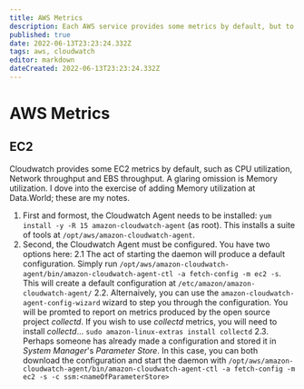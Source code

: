 ```yaml
---
title: AWS Metrics
description: Each AWS service provides some metrics by default, but to get better insight into your EC2 instance, you may need to add additional metrics using the Cloudwatch Agent
published: true
date: 2022-06-13T23:23:24.332Z
tags: aws, cloudwatch
editor: markdown
dateCreated: 2022-06-13T23:23:24.332Z
---
```


# AWS Metrics
## EC2
Cloudwatch provides some EC2 metrics by default, such as CPU utilization, Network throughput and EBS throughput.  A glaring omission is Memory utilization.  I dove into the exercise of adding Memory utilization at Data.World; these are my notes.

1. First and formost, the Cloudwatch Agent needs to be installed: `yum install -y -R 15 amazon-cloudwatch-agent` (as root).  This installs a suite of tools at `/opt/aws/amazon-cloudwatch-agent`.
1. Second, the Cloudwatch Agent must be configured.  You have two options here:
2.1 The act of starting the daemon will produce a default configuration.  Simply run `/opt/aws/amazon-cloudwatch-agent/bin/amazon-cloudwatch-agent-ctl -a fetch-config -m ec2 -s`. This will create a default configuration at `/etc/amazon/amazon-cloudwatch-agent/`
2.2. Alternaively, you can use the `amazon-cloudwatch-agent-config-wizard` wizard to step you through the configuration.  You will be promted to report on metrics produced by the open source project *collectd*.  If you wish to use *collectd* metrics, you will need to install *collectd*... `sudo amazon-linux-extras install collectd`
2.3. Perhaps someone has already made a configuration and stored it in *System Manager*'s *Parameter Store*.  In this case, you can both download the configuration and start the daemon with `/opt/aws/amazon-cloudwatch-agent/bin/amazon-cloudwatch-agent-ctl -a fetch-config -m ec2 -s -c ssm:<nameOfParameterStore>`
